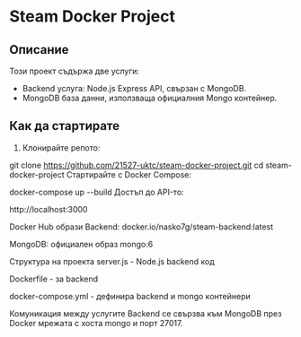 # Steam Docker Project

## Описание

Този проект съдържа две услуги:

- Backend услуга: Node.js Express API, свързан с MongoDB.
- MongoDB база данни, използваща официалния Mongo контейнер.

## Как да стартирате

1. Клонирайте репото:

git clone https://github.com/21527-uktc/steam-docker-project.git
cd steam-docker-project
Стартирайте с Docker Compose:

docker-compose up --build
Достъп до API-то:

http://localhost:3000

Docker Hub образи
Backend: docker.io/nasko7g/steam-backend:latest

MongoDB: официален образ mongo:6

Структура на проекта
server.js - Node.js backend код

Dockerfile - за backend

docker-compose.yml - дефинира backend и mongo контейнери

Комуникация между услугите
Backend се свързва към MongoDB през Docker мрежата с хоста mongo и порт 27017.